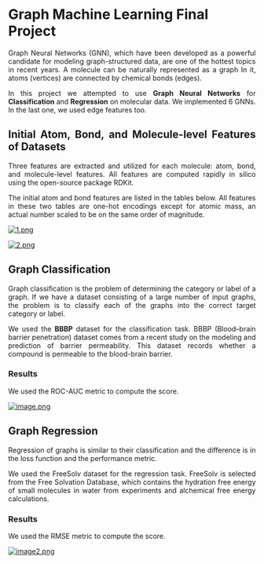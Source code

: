 # Graph Machine Learning Final Project

<div align="justify">
  
Graph Neural Networks (GNN), which have been developed as a powerful candidate for modeling graph-structured data, are one of the hottest topics in recent years. A molecule can be naturally represented as a graph In it, atoms (vertices) are connected by chemical bonds (edges).

In this project we attempted to use **Graph Neural Networks** for **Classification** and **Regression** on molecular data. We implemented 6 GNNs. In the last one, we used edge features too. 

## Initial Atom, Bond, and Molecule-level Features of Datasets

Three features are extracted and utilized for each molecule: atom, bond, and molecule-level features. All features are computed rapidly in silico using the open-source package RDKit.

The initial atom and bond features are listed in the tables below. All features in these two tables are one-hot encodings except for atomic mass, an actual number scaled to be on the same order of magnitude.

[![1.png](https://i.postimg.cc/gr9pRVf1/1.png)](https://postimg.cc/GTj6ny3j)

[![2.png](https://i.postimg.cc/Wz18nxPk/2.png)](https://postimg.cc/CB9bMP5h)


## Graph Classification

Graph classification is the problem of determining the category or label of a graph. If we have a dataset consisting of a large number of input graphs, the problem is to classify each of the graphs into the correct target category or label. 

We used the **BBBP** dataset for the classification task. BBBP (Blood–brain barrier penetration) dataset comes from a recent study on the modeling and prediction of barrier permeability. This dataset records whether a compound is permeable to the blood-brain barrier.

### Results
We used the ROC-AUC metric to compute the score.

[![image.png](https://i.postimg.cc/02SBWMM5/image.png)](https://postimg.cc/RNMdq0L2)

## Graph Regression

Regression of graphs is similar to their classification and the difference is in the loss function and the performance metric. 

We used the FreeSolv dataset for the regression task. FreeSolv is selected from the Free Solvation Database, which contains the hydration free energy of small
molecules in water from experiments and alchemical free energy calculations.

### Results
We used the RMSE metric to compute the score.

[![image2.png](https://i.postimg.cc/vTRQ5THN/image.png)](https://postimg.cc/tZ5QjX63)


